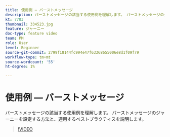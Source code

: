 ```yaml
---
title: 使用例 — バーストメッセージ
description: バーストメッセージの該当する使用例を理解します。 バーストメッセージのジャーニーを設定する方法と、適用するベストプラクティスを説明します。
kt: 7703
thumbnail: 334523.jpg
feature: ジャーニー
doc-type: feature video
team: PM
role: User
level: Beginner
source-git-commit: 2799f18144fc994e47f63368655006e8d1f09f79
workflow-type: tm+mt
source-wordcount: '55'
ht-degree: 1%

---
```


# 使用例 — バーストメッセージ

バーストメッセージの該当する使用例を理解します。 バーストメッセージのジャーニーを設定する方法と、適用するベストプラクティスを説明します。

>[!VIDEO](https://video.tv.adobe.com/v/334523?quality=12)
